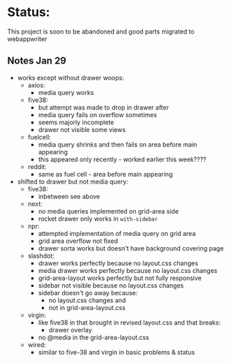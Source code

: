 # Status:

This project is soon to be abandoned and good parts migrated to webappwriter

## Notes Jan 29

- works except without drawer woops:
  - axios:
    - media query works
  - five38:
    - but attempt was made to drop in drawer after
    - media query fails on overflow sometimes
    - seems majorly incomplete
    - drawer not visible some views
  - fuelcell:
    - media query shrinks and then fails on area before main appearing
    - this appeared only recently - worked earlier this week????
  - reddit:
    - same as fuel cell - area before main appearing
- shifted to drawer but not media query:
  - five38:
    - inbetween see above
  - next:
    - no media queries implemented on grid-area side
    - rocket drawer only works in `with-sidebar`
  - npr:
    - attempted implementation of media query on grid area
    - grid area overflow not fixed
    - drawer sorta works but doesn't have background covering page
  - slashdot:
    - drawer works perfectly because no layout.css changes
    - media drawer works perfectly because no layout.css changes
    - grid-area-layout works perfectly but not fully responsive
    - sidebar not visible because no layout.css changes
    - sidebar doesn't go away because:
      - no layout.css changes and
      - not in grid-area-layout.css
  - virgin:
    - like five38 in that brought in revised layout.css and that breaks:
      - drawer overlay
    - no @media in the grid-area-layout.css
  - wired:
    - similar to five-38 and virgin in basic problems & status